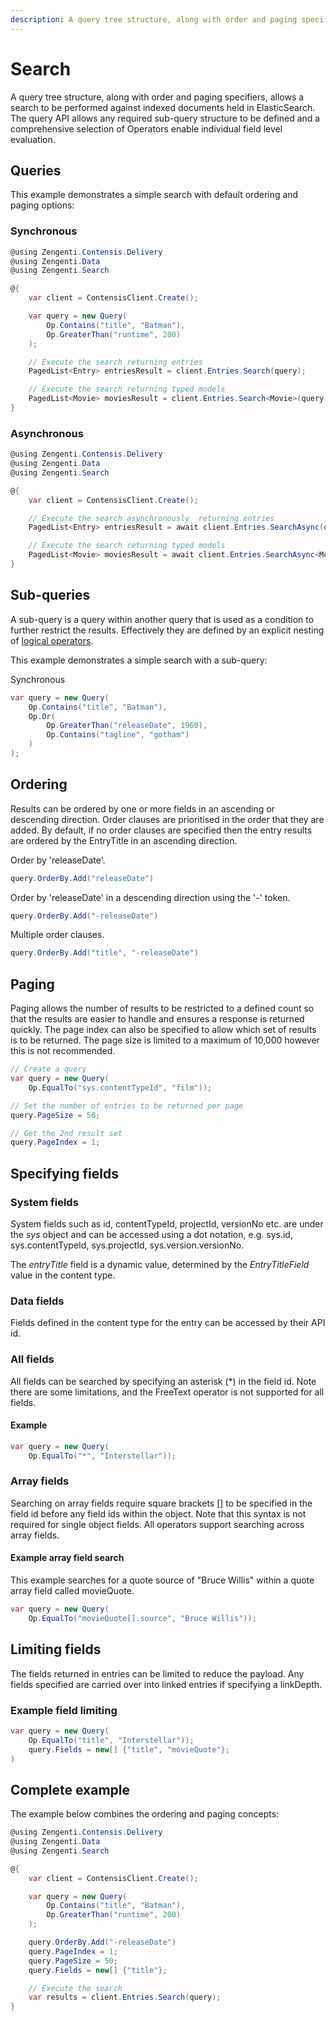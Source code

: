 ```yaml
---
description: A query tree structure, along with order and paging specifiers, allows a search to be performed against indexed documents held in ElasticSearch. 
---
```

# Search

A query tree structure, along with order and paging specifiers, allows a search to be performed against indexed documents held in ElasticSearch. The query API allows any required sub-query structure to be defined and a comprehensive selection of Operators enable individual field level evaluation.

## Queries

This example demonstrates a simple search with default ordering and paging options:

### Synchronous

```cs
@using Zengenti.Contensis.Delivery
@using Zengenti.Data
@using Zengenti.Search

@{
    var client = ContensisClient.Create();

    var query = new Query(
        Op.Contains("title", "Batman"),
        Op.GreaterThan("runtime", 200)
    );

    // Execute the search returning entries
    PagedList<Entry> entriesResult = client.Entries.Search(query);

    // Execute the search returning typed models
    PagedList<Movie> moviesResult = client.Entries.Search<Movie>(query);
}
```

### Asynchronous

```cs
@using Zengenti.Contensis.Delivery
@using Zengenti.Data
@using Zengenti.Search

@{
    var client = ContensisClient.Create();

    // Execute the search asynchronously  returning entries
    PagedList<Entry> entriesResult = await client.Entries.SearchAsync(query);

    // Execute the search returning typed models
    PagedList<Movie> moviesResult = await client.Entries.SearchAsync<Movie>(query);
}
```

## Sub-queries

A sub-query is a query within another query that is used as a condition to further restrict the results. Effectively they are defined by an explicit nesting of [logical operators](query-operators.md#logical-operators).

This example demonstrates a simple search with a sub-query:

Synchronous

```cs
var query = new Query(
    Op.Contains("title", "Batman"),
    Op.Or(
        Op.GreaterThan("releaseDate", 1960),
        Op.Contains("tagline", "gotham")
    )
);
```

## Ordering

Results can be ordered by one or more fields in an ascending or descending direction. Order clauses are prioritised in the order that they are added. By default, if no order clauses are specified then the entry results are ordered by the EntryTitle in an ascending direction.

Order by 'releaseDate'.

```cs
query.OrderBy.Add("releaseDate")
```

Order by 'releaseDate' in a descending direction using the '-' token.

```cs
query.OrderBy.Add("-releaseDate")
```

Multiple order clauses.

```cs
query.OrderBy.Add("title", "-releaseDate")
```

## Paging

Paging allows the number of results to be restricted to a defined count so that the results are easier to handle and ensures a response is returned quickly. The page index can also be specified to allow which set of results is to be returned. The page size is limited to a maximum of 10,000 however this is not recommended.

```cs
// Create a query
var query = new Query(
    Op.EqualTo("sys.contentTypeId", "film"));

// Set the number of entries to be returned per page
query.PageSize = 50;

// Get the 2nd result set
query.PageIndex = 1;
```

## Specifying fields

### System fields

System fields such as id, contentTypeId, projectId, versionNo etc. are under the *sys* object and can be accessed using a dot notation, e.g. sys.id, sys.contentTypeId, sys.projectId, sys.version.versionNo.

The *entryTitle* field is a dynamic value, determined by the *EntryTitleField* value in the content type.

### Data fields

Fields defined in the content type for the entry can be accessed by their API id.

### All fields

All fields can be searched by specifying an asterisk (*) in the field id. Note there are some limitations, and the FreeText operator is not supported for all fields.

#### Example
```cs
var query = new Query(
    Op.EqualTo("*", "Interstellar"));
```

### Array fields

Searching on array fields require square brackets [] to be specified in the field id before any field ids within the object. Note that this syntax is not required for single object fields. All operators support searching across array fields.

#### Example array field search
This example searches for a quote source of "Bruce Willis" within a quote array field called movieQuote.
```cs
var query = new Query(
    Op.EqualTo("movieQuote[].source", "Bruce Willis"));
```

## Limiting fields
The fields returned in entries can be limited to reduce the payload. Any fields specified are carried over into linked entries if specifying a linkDepth.

### Example field limiting

```cs
var query = new Query(
    Op.EqualTo("title", "Interstellar"));
    query.Fields = new[] {"title", "movieQuote"};
)
```

## Complete example

The example below combines the ordering and paging concepts:

```cs
@using Zengenti.Contensis.Delivery
@using Zengenti.Data
@using Zengenti.Search

@{
    var client = ContensisClient.Create();

    var query = new Query(
        Op.Contains("title", "Batman"),
        Op.GreaterThan("runtime", 200)
    );

    query.OrderBy.Add("-releaseDate")
    query.PageIndex = 1;
    query.PageSize = 50;
    query.Fields = new[] {"title"};

    // Execute the search
    var results = client.Entries.Search(query);
}
```
